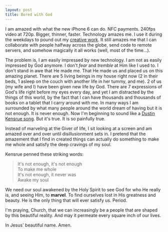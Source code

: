 ```yaml
---
layout: post
title: Bored with God
---
```


I am amazed with what the new iPhone 6 can do. NFC payments. 240fps video at 720p. Bigger, thinner, faster. Technology amazes me. I use it during the weekdays to pound out my [creative work](http://simko.io/). It still amazes me that I can collaborate with people halfway across the globe, send code to remote servers, and somehow magically it all works (well, most of the time...).

The problem is, I am easily impressed by new technology. I am not as easily impressed by God anymore. I don't *fear* and *tremble* at Him like I used to. I don't stand in awe that He made me. That He made us and placed us on this amazing planet. There are 5 living beings in my house right now (2 in their beds, 1 asleep on the couch with another life in her tummy, and me). 2 of us (my wife and I) have been given new life by God. There are 7 expressions of God's life right before my eyes every day, and yet I am distracted by the things of this world, by the fact that I can have thousands and thousands of books on a tablet that I carry around with me. In many ways I am surrounded by what many people around the world dream of having but it is not enough. It is never enough. Now I'm beginning to sound like a [Dustin Kensrue song](https://soundcloud.com/becrecordings/its-not-enough). But it's true. It is so painfully true.

Instead of marveling at the Giver of life, I sit looking at a screen and am amazed over and over until disillusionment sets in. I pretend that the amazement that I find in created things can actually do something to make me whole and satisfy the deep cravings of my soul.

Kensrue penned these striking words:

> It's not enough, it's not enough  
> To make me whole  
> It's not enough, it never was  
> Awake my soul

We need our soul awakened by the Holy Spirit to see God for who He really is, and seeing Him, to **marvel**. To find ourselves lost in His greatness and beauty. He is the only thing that will ever satisfy us. Period.

I'm praying, Church, that we can increasingly be a people that are shaped by this beautiful reality. And may it permeate every square inch of our lives.

In Jesus' beautiful name. Amen.